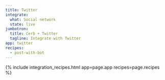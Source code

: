 ```yaml
---
title: Twitter
integrate:
  what: Social network
  state: live
jumbotron:
  title: Cerb + Twitter
  tagline: Integrate with Twitter
app: twitter
recipes:
  - post-with-bot
---
```


{% include integration_recipes.html app=page.app recipes=page.recipes %}